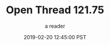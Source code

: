 ---
layout: podcast
title: "Open Thread 121.75"
author: a reader
description: https://slatestarcodex.com/2019/02/20/open-thread-121-75/
date: 2019-02-20 12:45:00 PST
length: 60767
duration: 15
guid: open-thread-121-75
---